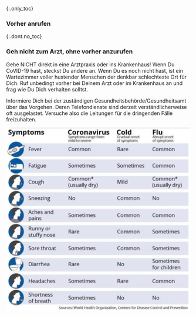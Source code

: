 {:.only_toc}
### Vorher anrufen

{:.dont.no_toc}
### Geh nicht zum Arzt, ohne vorher anzurufen

Gehe NICHT direkt in eine Arztpraxis oder ins Krankenhaus! Wenn Du CoVID-19 hast, steckst Du andere an. Wenn Du es noch nicht hast, ist ein Wartezimmer voller hustender Menschen der denkbar schlechteste Ort für Dich. Ruf unbedingt vorher bei Deinem Arzt oder im Krankenhaus an und frag wie Du Dich verhalten solltst.

Informiere Dich bei der zuständigen Gesundheitsbehörde/Gesundheitsamt über das Vorgehen. Deren Telefondienste sind derzeit verständlicherweise oft ausgelastet. Versuche also die Leitungen für die dringenden Fälle freizuhalten.

![](/images/en/covid19-symptoms.png)
